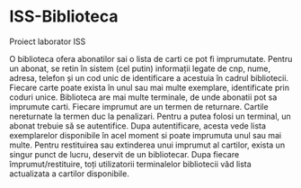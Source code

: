 # ISS-Biblioteca
Proiect laborator ISS

O biblioteca ofera abonatilor sai o lista de carti ce pot fi imprumutate. Pentru un abonat, se retin în
sistem (cel putin) informații legate de cnp, nume, adresa, telefon și un cod unic de identificare a
acestuia în cadrul bibliotecii. Fiecare carte poate exista în unul sau mai multe exemplare, identificate
prin coduri unice. Biblioteca are mai multe terminale, de unde abonatii pot sa imprumute carti. 
Fiecare imprumut are un termen de returnare. Cartile nereturnate la termen duc la penalizari.
Pentru a putea folosi un terminal, un abonat trebuie să se autentifice. Dupa autentificare, acesta vede lista
exemplarelor disponibile în acel moment si poate imprumuta unul sau mai multe. Pentru restituirea sau extinderea
unui imprumut al cartilor, exista un singur punct de lucru, deservit de un bibliotecar. Dupa fiecare împrumut/restituire,
toți utilizatorii terminalelor bibliotecii văd lista actualizata a cartilor disponibile. 

